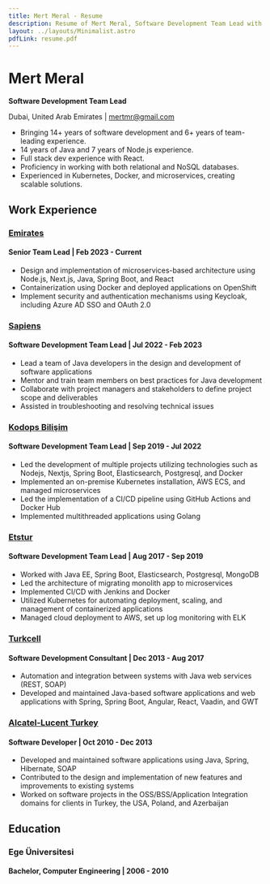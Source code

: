 ```yaml
---
title: Mert Meral - Resume
description: Resume of Mert Meral, Software Development Team Lead with extensive experience in Java, Node.js, and microservices.
layout: ../layouts/Minimalist.astro
pdfLink: resume.pdf
---
```


# Mert Meral

**Software Development Team Lead**

Dubai, United Arab Emirates | mertmr@gmail.com

- Bringing 14+ years of software development and 6+ years of team-leading experience.
- 14 years of Java and 7 years of Node.js experience.
- Full stack dev experience with React.
- Proficiency in working with both relational and NoSQL databases.
- Experienced in Kubernetes, Docker, and microservices, creating scalable solutions.

## Work Experience

### [Emirates](https://www.emirates.com/)

#### Senior Team Lead | Feb 2023 - Current

- Design and implementation of microservices-based architecture using Node.js, Next.js, Java, Spring Boot, and React
- Containerization using Docker and deployed applications on OpenShift
- Implement security and authentication mechanisms using Keycloak, including Azure AD SSO and OAuth 2.0

### [Sapiens](https://www.sapiens.com/)

#### Software Development Team Lead | Jul 2022 - Feb 2023

- Lead a team of Java developers in the design and development of software applications
- Mentor and train team members on best practices for Java development
- Collaborate with project managers and stakeholders to define project scope and deliverables
- Assisted in troubleshooting and resolving technical issues

### [Kodops Bilişim](https://www.kodops.com/)

#### Software Development Team Lead | Sep 2019 - Jul 2022

- Led the development of multiple projects utilizing technologies such as Nodejs, Nextjs, Spring Boot, Elasticsearch, Postgresql, and Docker
- Implemented an on-premise Kubernetes installation, AWS ECS, and managed microservices
- Led the implementation of a CI/CD pipeline using GitHub Actions and Docker Hub
- Implemented multithreaded applications using Golang

### [Etstur](https://www.etstur.com/)

#### Software Development Team Lead | Aug 2017 - Sep 2019

- Worked with Java EE, Spring Boot, Elasticsearch, Postgresql, MongoDB
- Led the architecture of migrating monolith app to microservices
- Implemented CI/CD with Jenkins and Docker
- Utilized Kubernetes for automating deployment, scaling, and management of containerized applications
- Managed cloud deployment to AWS, set up log monitoring with ELK

### [Turkcell](https://www.turkcell.com.tr/)

#### Software Development Consultant | Dec 2013 - Aug 2017

- Automation and integration between systems with Java web services (REST, SOAP)
- Developed and maintained Java-based software applications and web applications with Spring, Spring Boot, Angular, React, Vaadin, and GWT

### [Alcatel-Lucent Turkey](https://www.al-enterprise.com/)

#### Software Developer | Oct 2010 - Dec 2013

- Developed and maintained software applications using Java, Spring, Hibernate, SOAP
- Contributed to the design and implementation of new features and improvements to existing systems
- Worked on software projects in the OSS/BSS/Application Integration domains for clients in Turkey, the USA, Poland, and Azerbaijan


## Education

### Ege Üniversitesi

#### Bachelor, Computer Engineering | 2006 - 2010